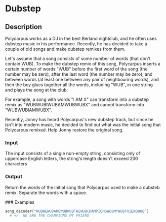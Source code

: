 # Dubstep

## Description

Polycarpus works as a DJ in the best Berland nightclub, and he often uses dubstep music in his performance. Recently, he has decided to take a couple of old songs and make dubstep remixes from them.

Let's assume that a song consists of some number of words (that don't contain WUB). To make the dubstep remix of this song, Polycarpus inserts a certain number of words "WUB" before the first word of the song (the number may be zero), after the last word (the number may be zero), and between words (at least one between any pair of neighbouring words), and then the boy glues together all the words, including "WUB", in one string and plays the song at the club.

For example, a song with words "I AM X" can transform into a dubstep remix as "WUBWUBIWUBAMWUBWUBX" and cannot transform into "WUBWUBIAMWUBX".

Recently, Jonny has heard Polycarpus's new dubstep track, but since he isn't into modern music, he decided to find out what was the initial song that Polycarpus remixed. Help Jonny restore the original song.

### Input

The input consists of a single non-empty string, consisting only of uppercase English letters, the string's length doesn't exceed 200 characters

### Output

Return the words of the initial song that Polycarpus used to make a dubsteb remix. Separate the words with a space.

### Examples

```python
song_decoder("WUBWEWUBAREWUBWUBTHEWUBCHAMPIONSWUBMYWUBFRIENDWUB")
  # =>  WE ARE THE CHAMPIONS MY FRIEND
```